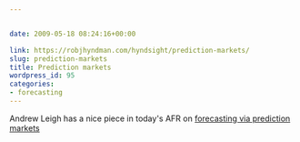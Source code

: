 ```yaml
---


date: 2009-05-18 08:24:16+00:00

link: https://robjhyndman.com/hyndsight/prediction-markets/
slug: prediction-markets
title: Prediction markets
wordpress_id: 95
categories:
- forecasting
---
```


Andrew Leigh has a nice piece in today's AFR on [forecasting via prediction markets](http://andrewleigh.com/?p=2083)
